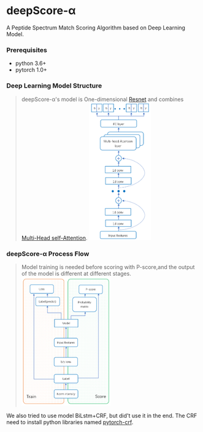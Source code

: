 # deepScore-α
A Peptide Spectrum Match Scoring Algorithm based on Deep Learning Model.
### Prerequisites
+ python 3.6+
+ pytorch 1.0+
### Deep Learning Model Structure
> deepScore-α's model is One-dimensional [Resnet](https://arxiv.org/abs/1512.03385) and combines [Multi-Head self-Attention](https://arxiv.org/abs/1706.03762).
<img src="img/model structure.png" width="35%" high="35%"></img>
### deepScore-α Process Flow
> Model training is needed before scoring with P-score,and the output of the model is different at different stages.
><img src="img/process flow.png" width="50%" high="50%"></img>

We also tried to use model BiLstm+CRF, but did't use it in the end.
The CRF need to install python libraries named [pytorch-crf](https://github.com/kmkurn/pytorch-crf).